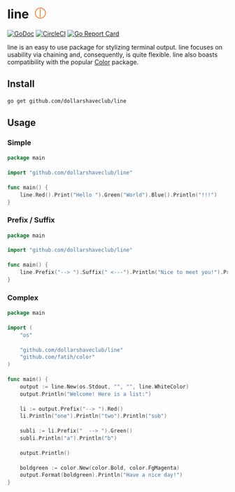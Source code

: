 # line   &nbsp;<img src="doc/images/line-v.png" width="25" height="25"/>
[![GoDoc](https://godoc.org/github.com/dollarshaveclub/line?status.svg)](http://godoc.org/github.com/dollarshaveclub/line)
[![CircleCI](https://circleci.com/gh/dollarshaveclub/line/tree/master.svg?style=shield)](https://circleci.com/gh/dollarshaveclub/line/tree/master)
[![Go Report Card](https://goreportcard.com/badge/github.com/dollarshaveclub/line)](https://goreportcard.com/report/github.com/dollarshaveclub/line)

line is an easy to use package for stylizing terminal output. line focuses on usability via chaining and, consequently, is quite flexible. line also boasts compatibility with the popular [Color](github.com/faith/color) package.

## Install

```bash
go get github.com/dollarshaveclub/line
```

## Usage

### Simple

```go
package main

import "github.com/dollarshaveclub/line"

func main() {
    line.Red().Print("Hello ").Green("World").Blue().Println("!!!")
}
```

### Prefix / Suffix

```go
package main

import "github.com/dollarshaveclub/line"

func main() {
	line.Prefix("--> ").Suffix(" <---").Println("Nice to meet you!").Println("And you too!")
}
```

### Complex

```go
package main

import (
	"os"

	"github.com/dollarshaveclub/line"
	"github.com/fatih/color"
)

func main() {
	output := line.New(os.Stdout, "", "", line.WhiteColor)
	output.Println("Welcome! Here is a list:")

	li := output.Prefix("--> ").Red()
	li.Println("one").Println("two").Println("sub")

	subli := li.Prefix("  --> ").Green()
	subli.Println("a").Println("b")

	output.Println()

	boldgreen := color.New(color.Bold, color.FgMagenta)
	output.Format(boldgreen).Println("Have a nice day!")
}
```
